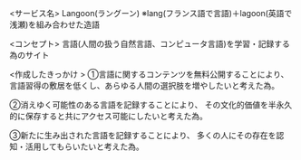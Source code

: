 <サービス名>
Langoon(ラングーン)
※lang(フランス語で言語)＋lagoon(英語で浅瀬)を組み合わせた造語


<コンセプト>
言語(人間の扱う自然言語、コンピュータ言語)を学習・記録する為のサイト


<作成したきっかけ >
①言語に関するコンテンツを無料公開することにより、
言語習得の敷居を低くし、あらゆる人間の選択肢を増やしたいと考えた為。

②消えゆく可能性のある言語を記録することにより、
その文化的価値を半永久的に保存すると共にアクセス可能にしたいと考えた為。

③新たに生み出された言語を記録することにより、
多くの人にその存在を認知・活用してもらいたいと考えた為。

